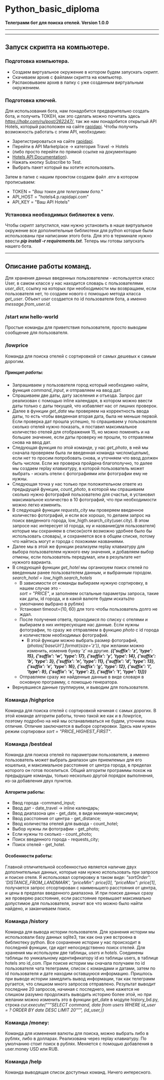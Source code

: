# Python_basic_diploma
**Телеграмм бот для поиска отелей. Version 1.0.0**
***
***

## Запуск скрипта на компьютере.
### Подготовка компьютера.
- Создаем виртуальное окружение в котором будем запускать скрипт.
- Скачиваем архив с файлами скрипта на компьютер.
- Распаковываем архив в папку с уже созданным виртуальным окружением.


### Подготовка ключей.

Для использования бота, нам понадобится предварительно создать бота,
и получить ТОКЕН, как это сделать можно почитать здесь 
*https://habr.com/ru/post/262247/*,
так же нам понадобится открытый API Hotels, который расположен на
сайте [rapidapi](http://rapidapi.com). 
Чтобы получить возможность работать с этим API, необходимо:
* Зарегистрироваться на сайте [rapidapi](http://rapidapi.com). 
* Перейти в API Marketplace → категория Travel → Hotels 
* (либо просто перейти по
прямой ссылке на документацию 
* [Hotels API Documentation](https://rapidapi.com/apidojo/api/hotels4/)).
* Нажать кнопку Subscribe to Test.
* Выбрать пакет который вы хотите использовать.

Затем в папке с нашим проектом создаем файл .env в котором прописываем:
* TOKEN = "*Ваш токен для телеграмм бота.*"
* API_HOST = "hotels4.p.rapidapi.com"
* API_KEY = "Ваш API Hotels"

### Установка необходимых библиотек в venv.
Чтобы скрипт запустился, нам нужно установить в наше виртуальное окружение 
все дополнительные библиотеки для python которые были использованы при написании этого бота.
Для это в терминале нужно ввести ***pip install -r requirements.txt***.
Теперь мы готовы запускать нашего бота. 
***

## Описание работы команд.
Для хранения данных введенных пользователем - используется класс User,
в самом классе у нас находится словарь с пользователями *user_dict*, ссылку на которых при 
необходимости мы возвращаем, если пользователя нет, то создаем нового с помощью
метода класса *get_user*. Объект *user* создается по id пользователя бота,
а именно *message.from_user.id*.

### /start или hello-world
Простые команды для приветствия пользователя, просто выводим сообщение
для пользователя.

### /lowprice
Команда для поиска отелей с сортировкой от самых дешевых к самым дорогим.

##### Принцип работы:
* Запрашиваем у пользователя город который необходимо найти, функция *command_input*,
и отправляем на ввод дат.
* Спрашиваем две даты, дату заселения и отъезда. Запрос дат реализован с помощью
inline календаря, в котором можно ввести даты только с даты текущей, что избавляет 
нас от лишних проверок.
* Далее в функции *get_date* мы проверяем на корректность ввода даты, то есть
чтобы введенная вторая дата, была не меньше первой. Если проверка дат прошла успешно, 
то спрашиваем у пользователя сколько отелей нужно показать, я поставил максимальное количество 
отелей для отображения 15, но можно поменять и на большее значение, если даты проверку не прошли, то
отправляем снова на ввод дат.
* Следующая функция по этой команде, у нас *get_photo*, в ней мы сначала проверяем
была ли введенная команда числом(целым), если нет то просим попробовать снова, 
и уточняем что ввод должен быть числом. Если же проверка пройдена благополучно,
то далее мы создаем replay клавиатуру, в которой пользователь может выбрать - 
искать отели с фотографиями или фотографии ему не нужны.
* Следующая точка у нас только при положительном ответе из предыдущей функции, 
*count_photo*, в которой мы спрашиваем сколько нужно фотографий пользователю для 
счастья, я установил максимальное количество в 10 фотографий, что при необходимости
можно легко изменить.
* В следующей функции *requests_city* мы проверяем введенное количество фотографий, 
и если все хорошо, то делаем запрос на поиск введенного города,
low_higth.search_city(user.city). В этом запросе нас интересует id города, ну и 
название(для пользователя) которые мы сохраняем в список(хотя возможно удобнее 
было бы использовать словарь), и сохраняется все в общем списке, потому что найтись 
могут и города с похожими названиями. 
* Далее мы в этой же функции реализуем replay клавиатуру для выбора пользователем
нужного ему значения, и добавляем выбор *отмены*, если пользователь передумал, или 
в результате нет нужного варианта.
* В следующей функции *get_hotel* мы организуем поиск отелей по введенным ранее
пользователем данным, и выбранным городом. *search_hotel = low_higth.search_hotels*
    * В зависимости от команды выбираем нужную сортировку, в нашем случае это -  
        *sort = "PRICE"*, и заполняем остальные параметры запроса, такие как даты, 
        id города, и в какой валюте будем искать(по умолчанию выбрано в рублях)
    * Установил timeout=(10, 60) для того чтобы пользователь долго не ждал.
    * После получения ответа, проходимся по списку с отелями и выбираем в них 
        интересующие нас данные. Если нужны фотографии, то сразу же отправляем в функцию
        *photo* с id города и количеством необходимых фотографий.
        * В этой функции можно выбрать размер фотографий, *(photos['baseUrl'].format(size='z'))*,
          при желании можно изменить, изменив букву 'z' на другие. ***({'suffix': 'z', 'type': 15},
                                       {'suffix': 'w', 'type': 17},
                                       {'suffix': 'y', 'type': 14},
                                       {'suffix': 'b', 'type': 3},
                                       {'suffix': 'n', 'type': 11},
                                       {'suffix': 'd', 'type': 13},
                                       {'suffix': 'e', 'type': 16},
                                       {'suffix': 'g', 'type': 12},
                                       {'suffix': 'l', 'type': 9},
                                       {'suffix': 's', 'type': 2},
                                       {'suffix': 't', 'type': 1}]})***
    * Отправляем сразу же найденные данные в виде словаря в основную программу, с помощью генератора.
* Вернувшиеся данные группируем, и выводим для пользователя.

### Команда /highprice
Команда для поиска отелей с сортировкой начиная с самых дорогих.
В этой команде алгоритм работы, точно такой же как и в /lowprice, поэтому подробно на ней мы
останавливаться не будем, уточним лишь отличие. Отличие заключается в выборе сортировки.
Здесь нам нужен режим сортировки *sort = "PRICE_HIGHEST_FIRST"*.

### Команда /bestdeal
Команда для поиска отелей по параметрам пользователя, а именно пользователь может выбрать
диапазон цен приемлемых для его кошелька, и максимальное расстояние от центра города,
в пределах которого он готов поселиться.
Общий алгоритм программы похож на предыдущие команды, только несколько другой 
порядок выполнения, из-за добавления двух пунктов.
#### Алгоритм работы:
* Ввод города -command_input;
* Ввод дат - date_travel -> inline календарь;
* Ввод диапазона цен - get_date, в виде минимум-максимум;
* Ввод расстояния от центра - get_distance;
* Ввод количества отелей для вывода - count_hotel;
* Выбор нужны ли фотографии - get_photo;
* Если нужны то сколько - count_photo;
* Поиск введенного города - requests_city;
* Поиск отелей - get_hotel.
#### Особенности работы: 
Главной отличительной особенностью является наличие двух дополнительных 
данных, которые нам нужно использовать при запросе и поиске отеля.
Я использовал сортировку в таком виде: *"sortOrder": 'DISTANCE_FROM_LANDMARK', 
"priceMin": price[0], "priceMax": price[1]*, получается запрос отсортирован с 
наименьшего расстояния от центра, и цены в пределах введенного диапазона.
И при поиске данных сразу же проверяю расстояние, если расстояние превышает максимально 
допустимое для пользователя, значит все что можно было найти найдено, и заканчиваем 
поиск.

### Команда /history

Команда для вывода истории пользователя.
Для хранения истории мы использовали базу данных sqlite3, так как она уже встроена
в библиотеку python. Все сохранение истории у нас происходит в последней функции, где
идет непосредственно поиск отелей. Для хранения мы используем две таблицы, *users* и 
*hotels*. Соединены таблицы по уникальному идентификатору id из таблицы users, в таблице 
hotels это id_com. При поиске истории мы сначала получаем по id пользователя чата телеграмм,
список с командами и датами, затем по id пользователя и дате находим оставшуюся информацию.
Пришлось при выводе истории замедлить вывод информации, так как телеграмм ругается, что слишком 
много запросов отправлено. Результат выводит последние 20 запросов, начиная с последнего, мне
кажется не слишком разумно продолжать выводить историю более этой, но при желании можно изменить
это в функции get_date в модуле history_bd.py, строка
*cur.execute("""SELECT command, date from users WHERE id_user = ? ORDER BY date DESC LIMIT 20""", (id_user,))*

### Команда /money:

Команда для изменения валюты для поиска, можно выбрать либо в рублях, либо в долларах. 
Реализована через replay клавиатуру. По умолчанию стоит поиск в рублях. Меняется с 
помощью добавления в user.money USD или RUB.

### Команда /help

Команда выводящая список доступных команд. Ничего интересного.